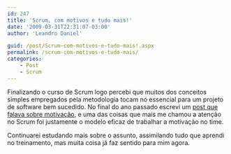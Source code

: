 ```yaml
---
id: 247
title: 'Scrum, com motivos e tudo mais!'
date: '2009-03-31T22:31:07-03:00'
author: 'Leandro Daniel'

guid: /post/Scrum-com-motivos-e-tudo-mais!.aspx
permalink: /scrum-com-motivos-e-tudo-mais/
categories:
    - Post
    - Scrum
---
```


Finalizando o curso de Scrum logo percebi que muitos dos conceitos simples empregados pela metodologia tocam no essencial para um projeto de software bem sucedido. No final do ano passado escrevi um [post que falava sobre motivação](http://www.leandrodaniel.com//post/Por-favor-me-deem-um-motivo!), e uma das coisas que mais me chamou a atenção no Scrum foi justamente o modelo eficaz de trabalhar a motivação no time.

Continuarei estudando mais sobre o assunto, assimilando tudo que aprendi no treinamento, mas muita coisa já faz sentido para mim agora.